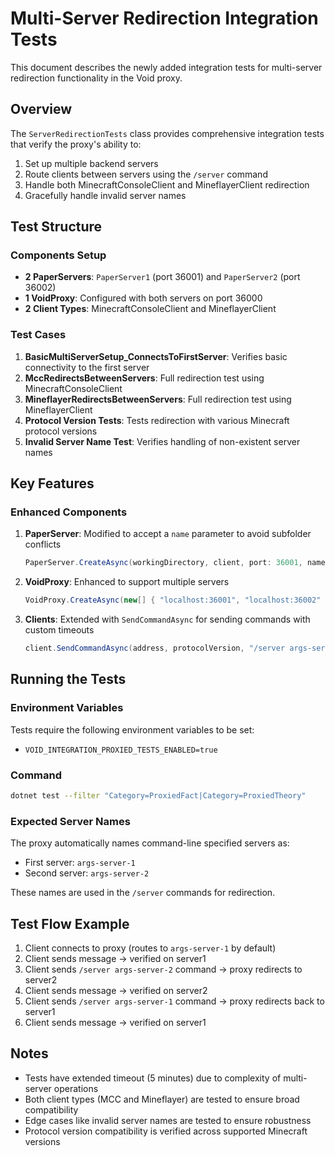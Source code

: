 # Multi-Server Redirection Integration Tests

This document describes the newly added integration tests for multi-server redirection functionality in the Void proxy.

## Overview

The `ServerRedirectionTests` class provides comprehensive integration tests that verify the proxy's ability to:

1. Set up multiple backend servers
2. Route clients between servers using the `/server` command
3. Handle both MinecraftConsoleClient and MineflayerClient redirection
4. Gracefully handle invalid server names

## Test Structure

### Components Setup
- **2 PaperServers**: `PaperServer1` (port 36001) and `PaperServer2` (port 36002)
- **1 VoidProxy**: Configured with both servers on port 36000
- **2 Client Types**: MinecraftConsoleClient and MineflayerClient

### Test Cases

1. **BasicMultiServerSetup_ConnectsToFirstServer**: Verifies basic connectivity to the first server
2. **MccRedirectsBetweenServers**: Full redirection test using MinecraftConsoleClient
3. **MineflayerRedirectsBetweenServers**: Full redirection test using MineflayerClient  
4. **Protocol Version Tests**: Tests redirection with various Minecraft protocol versions
5. **Invalid Server Name Test**: Verifies handling of non-existent server names

## Key Features

### Enhanced Components

1. **PaperServer**: Modified to accept a `name` parameter to avoid subfolder conflicts
   ```csharp
   PaperServer.CreateAsync(workingDirectory, client, port: 36001, name: "PaperServer1")
   ```

2. **VoidProxy**: Enhanced to support multiple servers
   ```csharp
   VoidProxy.CreateAsync(new[] { "localhost:36001", "localhost:36002" }, proxyPort: 36000)
   ```

3. **Clients**: Extended with `SendCommandAsync` for sending commands with custom timeouts
   ```csharp
   client.SendCommandAsync(address, protocolVersion, "/server args-server-2", TimeSpan.FromSeconds(10))
   ```

## Running the Tests

### Environment Variables
Tests require the following environment variables to be set:
- `VOID_INTEGRATION_PROXIED_TESTS_ENABLED=true`

### Command
```bash
dotnet test --filter "Category=ProxiedFact|Category=ProxiedTheory"
```

### Expected Server Names
The proxy automatically names command-line specified servers as:
- First server: `args-server-1`
- Second server: `args-server-2`

These names are used in the `/server` commands for redirection.

## Test Flow Example

1. Client connects to proxy (routes to `args-server-1` by default)
2. Client sends message → verified on server1
3. Client sends `/server args-server-2` command → proxy redirects to server2
4. Client sends message → verified on server2
5. Client sends `/server args-server-1` command → proxy redirects back to server1
6. Client sends message → verified on server1

## Notes

- Tests have extended timeout (5 minutes) due to complexity of multi-server operations
- Both client types (MCC and Mineflayer) are tested to ensure broad compatibility
- Edge cases like invalid server names are tested to ensure robustness
- Protocol version compatibility is verified across supported Minecraft versions